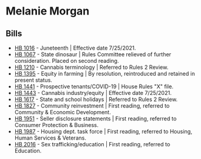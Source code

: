 # Melanie Morgan
## Bills
* [HB 1016](/bill/2021-22/hb/1016/) - Juneteenth | Effective date 7/25/2021.
* [HB 1067](/bill/2021-22/hb/1067/) - State dinosaur | Rules Committee relieved of further consideration.  Placed on second reading.
* [HB 1210](/bill/2021-22/hb/1210/) - Cannabis terminology | Referred to Rules 2 Review.
* [HB 1395](/bill/2021-22/hb/1395/) - Equity in farming | By resolution, reintroduced and retained in present status.
* [HB 1441](/bill/2021-22/hb/1441/) - Prospective tenants/COVID-19 | House Rules "X" file.
* [HB 1443](/bill/2021-22/hb/1443/) - Cannabis industry/equity | Effective date 7/25/2021.
* [HB 1617](/bill/2021-22/hb/1617/) - State and school holidays | Referred to Rules 2 Review.
* [HB 1827](/bill/2021-22/hb/1827/) - Community reinvestment | First reading, referred to Community & Economic Development.
* [HB 1951](/bill/2021-22/hb/1951/) - Seller disclosure statements | First reading, referred to Consumer Protection & Business.
* [HB 1987](/bill/2021-22/hb/1987/) - Housing dept. task force | First reading, referred to Housing, Human Services & Veterans.
* [HB 2016](/bill/2021-22/hb/2016/) - Sex trafficking/education | First reading, referred to Education.
